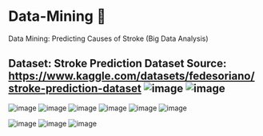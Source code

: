 # Data-Mining 🐫
Data Mining: Predicting Causes of Stroke (Big Data Analysis)

Dataset: Stroke Prediction Dataset
Source: https://www.kaggle.com/datasets/fedesoriano/stroke-prediction-dataset
![image](https://github.com/user-attachments/assets/c0948824-61c1-42ed-8522-a336567e1133)
![image](https://github.com/user-attachments/assets/3cd23d40-eb20-4c85-a2ef-6455f0c6c743)
--
![image](https://github.com/user-attachments/assets/93eaddf4-ed11-42ae-8e29-ebdb9c798d66)
![image](https://github.com/user-attachments/assets/e6e5e4f5-eeea-4111-a71b-1787f4f1e74d)
![image](https://github.com/user-attachments/assets/136ec768-6ad5-4528-bcec-2e2da0c6cbe5)
![image](https://github.com/user-attachments/assets/07c6c310-6480-4d4b-a42d-bba87862de1c)
![image](https://github.com/user-attachments/assets/7a9e6de9-0125-4325-9832-5e23fa159a73)
![image](https://github.com/user-attachments/assets/91f73536-0cd9-4626-86ef-70576b66da53)

![image](https://github.com/user-attachments/assets/531820bb-3b82-4620-95e0-58ae8dacb8e7)
![image](https://github.com/user-attachments/assets/ca84abb0-cb06-4caf-b48b-f0c54a783ab2)
![image](https://github.com/user-attachments/assets/d58cbadb-ba50-403c-a6be-bd32001d7aec)





